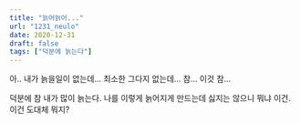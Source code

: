 ```yaml
---
title: "늙어늙어..."
url: "1231_neulo"
date: 2020-12-31
draft: false
tags: ["덕분에 늙는다"]
---
```

아.. 내가 늙을일이 없는데... 최소한 그다지 없는데... 참... 이것 참...

덕분에 참 내가 많이 늙는다. 나를 이렇게 늙어지게 만드는데 싫지는 않으니 뭐냐 이건. 이건 도대체 뭐지?
